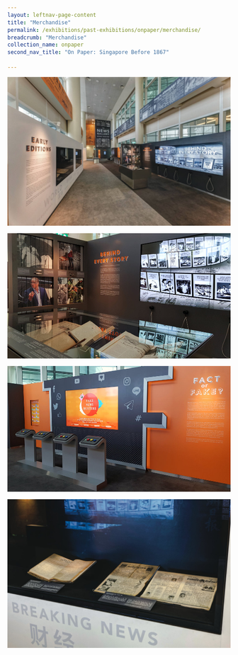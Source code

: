 ```yaml
---
layout: leftnav-page-content
title: "Merchandise"
permalink: /exhibitions/past-exhibitions/onpaper/merchandise/
breadcrumb: "Merchandise"
collection_name: onpaper
second_nav_title: "On Paper: Singapore Before 1867"

---
```


![Photo of the News Gallery's introduction wall. Tall multimedia touchscreens next to it are featuring 'behind the scenes' information on news articles.](/images/event-images/newsgallery/news-gallery-image_1.jpg)

![Photo of the News Gallery's 'Behind Every Story' section. It features sliding handles to display different images, along with tall multimedia touchscreens. A showcase featuring physical news articles is in the foreground.](/images/event-images/newsgallery/news-gallery-image_2.jpg)

![Photo of the News Gallery's 'Fake News Busters' section. It is an interactive game with four player stations.](/images/event-images/newsgallery/news-gallery-image_3.jpg)

![Photo of the News Gallery's rare item showcase, featuring decades-old newspapers.](/images/event-images/newsgallery/news-gallery-image_4.jpg)